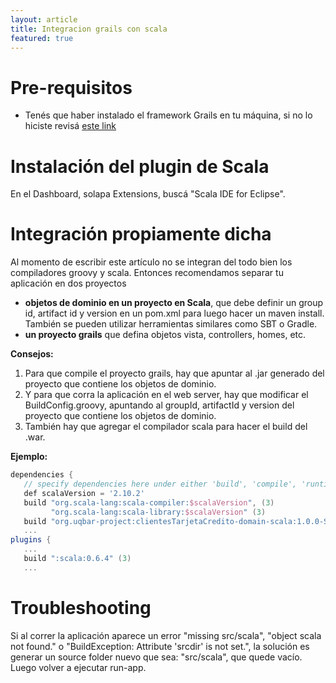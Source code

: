 ```yaml
---
layout: article
title: Integracion grails con scala
featured: true
---
```


# Pre-requisitos

-   Tenés que haber instalado el framework Grails en tu máquina, si no lo hiciste revisá [este link](instalacion-de-entorno-web-grails.html)

<!-- -->

# Instalación del plugin de Scala

En el Dashboard, solapa Extensions, buscá "Scala IDE for Eclipse".

# Integración propiamente dicha

Al momento de escribir este artículo no se integran del todo bien los compiladores groovy y scala. Entonces recomendamos separar tu aplicación en dos proyectos

-   **objetos de dominio en un proyecto en Scala**, que debe definir un group id, artifact id y version en un pom.xml para luego hacer un maven install. También se pueden utilizar herramientas similares como SBT o Gradle.
-   **un proyecto grails** que defina objetos vista, controllers, homes, etc.

<!-- -->

**Consejos:**

1.  Para que compile el proyecto grails, hay que apuntar al .jar generado del proyecto que contiene los objetos de dominio.
2.  Y para que corra la aplicación en el web server, hay que modificar el BuildConfig.groovy, apuntando al groupId, artifactId y version del proyecto que contiene los objetos de dominio.
3.  También hay que agregar el compilador scala para hacer el build del .war.

<!-- -->

**Ejemplo:**

```gradle
dependencies {
   // specify dependencies here under either 'build', 'compile', 'runtime', 'test' or 'provided' scopes e.g.
   def scalaVersion = '2.10.2'
   build "org.scala-lang:scala-compiler:$scalaVersion", (3)
         "org.scala-lang:scala-library:$scalaVersion" (3)
   build "org.uqbar-project:clientesTarjetaCredito-domain-scala:1.0.0-SNAPSHOT" (2)
   ...
plugins {
   ...      
   build ":scala:0.6.4" (3)
   ...
```

# Troubleshooting

Si al correr la aplicación aparece un error "missing src/scala", "object scala not found." o "BuildException: Attribute 'srcdir' is not set.", la solución es generar un source folder nuevo que sea: "src/scala", que quede vacío. Luego volver a ejecutar run-app.
